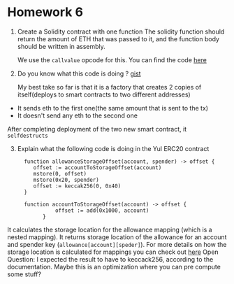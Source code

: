 # Homework 6

1. Create a Solidity contract with one function
   The solidity function should return the amount of ETH that was passed to it, and the function body should be written in assembly.

    We use the `callvalue` opcode for this. You can find the code [here](./ReturnEth.sol)

2. Do you know what this code is doing ? [gist](https://gist.github.com/extropyCoder/9ddce05801ea7ec0f357ba2d9451b2fb)

    My best take so far is that it is a factory that creates 2 copies of itself(deploys to smart contracts to two different addresses)

-   It sends eth to the first one(the same amount that is sent to the tx)
-   It doesn't send any eth to the second one

After completing deployment of the two new smart contract, it `selfdestructs`

3. Explain what the following code is doing in the Yul ERC20 contract

    ```solidity
      function allowanceStorageOffset(account, spender) -> offset {
         offset := accountToStorageOffset(account)
         mstore(0, offset)
         mstore(0x20, spender)
         offset := keccak256(0, 0x40)
      }

      function accountToStorageOffset(account) -> offset {
                offset := add(0x1000, account)
            }
    ```

It calculates the storage location for the allowance mapping (which is a nested mapping). It returns storage location of the allowance for an account and spender key (`allowance[account][speder]`).
For more details on how the storage location is calculated for mappings you can check out [here](https://docs.soliditylang.org/en/v0.8.19/internals/layout_in_storage.html#mappings-and-dynamic-arrays)
Open Question: I expected the result to have to keccack256, according to the documentation. Maybe this is an optimization where you can pre compute some stuff?
